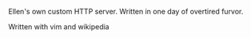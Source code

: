 Ellen's own custom HTTP server. Written in one day of overtired furvor.

Written with vim and wikipedia

